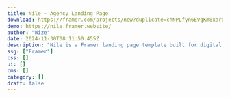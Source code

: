 ```yaml
---
title: Nile — Agency Landing Page
download: https://framer.com/projects/new?duplicate=chNPLfyn6EVgKm8xard4&via=the0teo&duplicateType=siteTemplate
demo: https://nile.framer.website/
author: "Wize"
date: 2024-11-30T08:11:50.455Z
description: "Nile is a Framer landing page template built for digital agencies that are looking to increase their conversion rate, showcase their work, and boost their brand credibility."
ssg: ["Framer"]
css: []
ui: []
cms: []
category: []
draft: false
---
```

